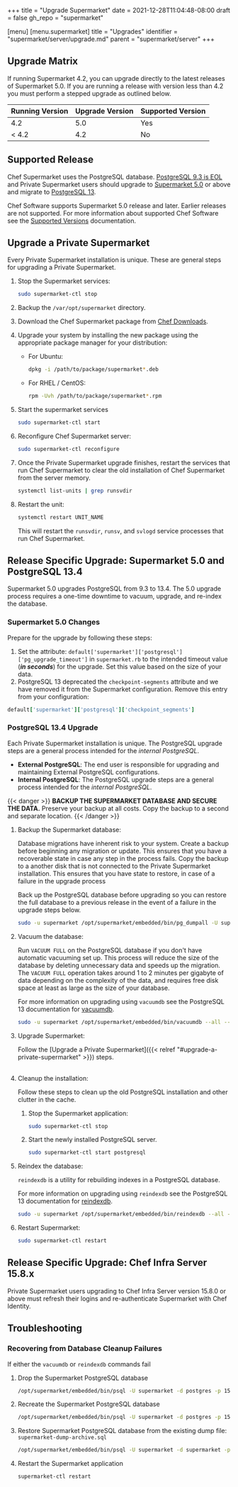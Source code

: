 +++
title = "Upgrade Supermarket"
date = 2021-12-28T11:04:48-08:00
draft = false
gh_repo = "supermarket"

[menu]
  [menu.supermarket]
    title = "Upgrades"
    identifier = "supermarket/server/upgrade.md"
    parent = "supermarket/server"
+++

<!-- markdownlint-disable MD033 -->
## Upgrade Matrix

  If running Supermarket 4.2, you can upgrade directly to the latest releases of Supermarket 5.0. If you are running a release with version less than 4.2 you must perform a stepped upgrade as outlined below.

Running Version | Upgrade Version | Supported Version
----------------|-----------------|------------------
4.2             | 5.0             | Yes
< 4.2           | 4.2             | No

## Supported Release

Chef Supermarket uses the PostgreSQL database. [PostgreSQL 9.3 is EOL](https://endoflife.date/postgresql) and Private Supermarket users should upgrade to [Supermarket 5.0](https://www.chef.io/downloads) or above and migrate to [PostgreSQL 13](https://www.postgresql.org/about/news/postgresql-13-released-2077/).

Chef Software supports Supermarket 5.0 release and later. Earlier releases are not supported. For more information about supported Chef Software see the [Supported Versions](https://docs.chef.io/versions/#supported-commercial-distributions) documentation.

## Upgrade a Private Supermarket

Every Private Supermarket installation is unique. These are general steps for upgrading a Private Supermarket.

  1. Stop the Supermarket services:

        ```bash
        sudo supermarket-ctl stop
        ```

  1. Backup the `/var/opt/supermarket` directory.
  1. Download the Chef Supermarket package from [Chef Downloads](https://www.chef.io/downloads).
  1. Upgrade your system by installing the new package using the appropriate package manager for your distribution:
     - For Ubuntu:

         ```bash
         dpkg -i /path/to/package/supermarket*.deb
         ```

     - For RHEL / CentOS:

         ```bash
         rpm -Uvh /path/to/package/supermarket*.rpm
         ```

  1. Start the supermarket services

        ```bash
        sudo supermarket-ctl start
        ```

  1. Reconfigure Chef Supermarket server:

      ```bash
      sudo supermarket-ctl reconfigure
      ```

  1. Once the Private Supermarket upgrade finishes, restart the services that run Chef Supermarket to clear the old installation of Chef Supermarket from the server memory.

      ```bash
      systemctl list-units | grep runsvdir
      ```

  1. Restart the unit:

      ```bash
      systemctl restart UNIT_NAME
      ```

      This will restart the `runsvdir`, `runsv`, and `svlogd` service processes that run Chef Supermarket.

## Release Specific Upgrade: Supermarket 5.0 and PostgreSQL 13.4

Supermarket 5.0 upgrades PostgreSQL from 9.3 to 13.4. The 5.0 upgrade process requires a one-time downtime to vacuum, upgrade, and re-index the database.

### Supermarket 5.0 Changes

Prepare for the upgrade by following these steps:

1. Set the attribute: `default['supermarket']['postgresql']['pg_upgrade_timeout']` in `supermarket.rb` to the intended timeout value (***in seconds***) for the upgrade. Set this value based on the size of your data.
1. PostgreSQL 13 deprecated the `checkpoint-segments` attribute and we have removed it from the Supermarket configuration. Remove this entry from your configuration:

  ```ruby
  default['supermarket']['postgresql']['checkpoint_segments']
  ```

### PostgreSQL 13.4 Upgrade

Each Private Supermarket installation is unique. The PostgreSQL upgrade steps are a general process intended for the _internal PostgreSQL_.

- **External PostgreSQL**: The end user is responsible for upgrading and maintaining External PostgreSQL configurations.
- **Internal PostgreSQL**: The PostgreSQL upgrade steps are a general process intended for the _internal PostgreSQL_.

{{< danger >}}
**BACKUP THE SUPERMARKET DATABASE AND SECURE THE DATA.** Preserve your backup at all costs. Copy the backup to a second and separate location.
{{< /danger >}}

1. Backup the Supermarket database:

    Database migrations have inherent risk to your system. Create a backup before beginning any migration or update. This ensures that you have a recoverable state in case any step in the process fails. Copy the backup to a another disk that is not connected to the Private Supermarket installation. This ensures that you have state to restore, in case of a failure in the upgrade process

    Back up the PostgreSQL database before upgrading so you can restore the full database to a previous release in the event of a failure in the upgrade steps below.

    ```bash
    sudo -u supermarket /opt/supermarket/embedded/bin/pg_dumpall -U supermarket 1543 > /  tmp/supermarket-dump.sql
    ```

1. Vacuum the database:

    Run `VACUUM FULL` on the PostgreSQL database if you don't have automatic vacuuming set up. This process will reduce the size of the database by deleting unnecessary data and speeds up the migration. The `VACUUM FULL` operation takes around 1 to 2 minutes per gigabyte of data depending on the complexity of the data, and requires free disk space at least as large as the size of your database.

    For more information on upgrading using `vacuumdb` see the PostgreSQL 13   documentation for [vacuumdb](https://www.postgresql.org/docs/13/app-vacuumdb.html).

      ```bash
      sudo -u supermarket /opt/supermarket/embedded/bin/vacuumdb --all --full -p 15432
      ```

1. Upgrade Supermarket:

    Follow the [Upgrade a Private Supermarket]({{< relref "#upgrade-a-private-supermarket" >}}) steps.
<br></br>

1. Cleanup the installation:

    Follow these steps to clean up the old PostgreSQL installation and other clutter in the cache.

    1. Stop the Supermarket application:

        ```bash
        sudo supermarket-ctl stop
        ```

    1. Start the newly installed PostgreSQL server.

        ```bash
        sudo supermarket-ctl start postgresql
        ```

1. Reindex the database:

    `reindexdb` is a utility for rebuilding indexes in a PostgreSQL database.

    For more information on upgrading using `reindexdb` see the PostgreSQL 13   documentation for [reindexdb](https://www.postgresql.org/docs/13/app-reindexdb.html).

    ```bash
    sudo -u supermarket /opt/supermarket/embedded/bin/reindexdb --all -p 15432
    ```

1. Restart Supermarket:

    ```bash
    sudo supermarket-ctl restart
    ```

## Release Specific Upgrade: Chef Infra Server 15.8.x

Private Supermarket users upgrading to Chef Infra Server version 15.8.0 or above must refresh their logins and re-authenticate Supermarket with Chef Identity.

## Troubleshooting

### Recovering from Database Cleanup Failures

If either the `vacuumdb` or `reindexdb` commands fail

1. Drop the Supermarket PostgreSQL database

    ```bash
    /opt/supermarket/embedded/bin/psql -U supermarket -d postgres -p 15432 -c "drop database supermarket"
    ```

1. Recreate the Supermarket PostgreSQL database

    ```bash
    /opt/supermarket/embedded/bin/psql -U supermarket -d postgres -p 15432 -c "create database supermarket"
    ```

1. Restore Supermarket PostgreSQL database from the existing dump file: `supermarket-dump-archive.sql`

    ```bash
    /opt/supermarket/embedded/bin/psql -U supermarket -d supermarket -p 15432 -f /tmp/supermarket-dump-archive.sql
    ```

1. Restart the Supermarket application

    ```bash
    supermarket-ctl restart
    ```
